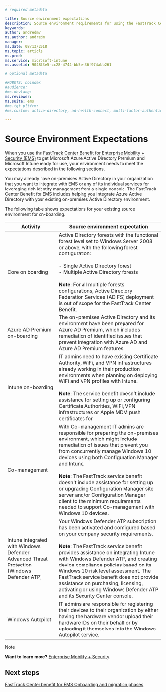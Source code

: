 ```yaml
---
# required metadata

title: Source environment expectations
description: Source environment requirements for using the FastTrack Center Benefit for EMS
keywords:
author: andredm7
ms.author: andredm
manager:
ms.date: 08/13/2018
ms.topic: article
ms.prod:
ms.service: microsoft-intune
ms.assetid: 9048f3e5-cc28-4744-bb5e-36f974abb261

# optional metadata

#ROBOTS: noindex
#audience:
#ms.devlang:
ms.reviewer:
ms.suite: ems
#ms.tgt_pltfrm:
#ms.custom: active-directory, ad-health-connect, multi-factor-authentication, microsoft-intune

---
```


# Source Environment Expectations

When you use the [FastTrack Center Benefit for Enterprise Mobility + Security (EMS)](fasttrack-center-benefit-for-enterprise-mobility-suite-ems.md) to get Microsoft Azure Active Directory Premium and Microsoft Intune ready for use, your environment needs to meet the expectations described in the following sections.

You may already have on-premises Active Directory in your organization that you want to integrate with EMS or any of its individual services for leveraging rich identity management from a single console. The FastTrack Center Benefit for EMS includes helping you integrate Azure Active Directory with your existing on-premises Active Directory environment.

The following table shows expectations for your existing source environment for on-boarding.

|Activity|Source environment expectation|
|------------|----------------------------------|
|Core on boarding|Active Directory forests with the functional forest level set to Windows Server 2008 or above, with the following forest configuration:<br /><br />-   Single Active Directory forest<br />-   Multiple Active Directory forests </br></br>**Note**: For all multiple forests configurations, Active Directory Federation Services (AD FS) deployment is out of scope for the FastTrack Center Benefit.|
|Azure AD Premium on-boarding|The on-premises Active Directory and its environment have been prepared for Azure AD Premium, which includes remediation of identified issues that prevent integration with Azure AD and Azure AD Premium features.|
|Intune on-boarding| IT admins need to have existing Certificate Authority, WiFi, and VPN infrastructures already working in their production environments when planning on deploying WiFi and VPN profiles with Intune.<br /><br /> **Note**: The service benefit doesn’t include assistance for setting up or configuring Certificate Authorities, WiFi, VPN infrastructures or Apple MDM push certificates for  |
|Co-management|With Co-management IT admins are responsible for preparing the on-premises environment, which might include remediation of issues that prevent you from concurrently manage Windows 10 devices using both Configuration Manager and Intune.<br /><br />**Note**: The FastTrack service benefit doesn't include assistance for setting up or upgrading Configuration Manager site server and/or Configuration Manager client to the minimum requirements needed to support Co-management with Windows 10 devices. |
|Intune integrated with Windows Defender Advanced Threat Protection (Windows Defender ATP)|Your Windows Defender ATP subscription has been activated and configured based on your company security requirements.<br /><br />**Note**: The FastTrack service benefit provides assistance on integrating Intune with Windows Defender ATP, and creating device compliance policies based on its Windows 10 risk level assessment. The FastTrack service benefit does not provide assistance on purchasing, licensing, activating or using Windows Defender ATP and its Security Center console. |
|Windows Autopilot|IT admins are responsible for registering their devices to their organization by either having the hardware vendor upload their hardware IDs on their behalf or by uploading it themselves into the Windows Autopilot service.

> [!NOTE]
> **Want to learn more?**
> [Enterprise Mobility + Security](https://www.microsoft.com/cloud-platform/enterprise-mobility)

## Next steps

[FastTrack Center benefit for EMS Onboarding and migration phases](fasttrack-center-benefit-process-for-ems-phases.md)
